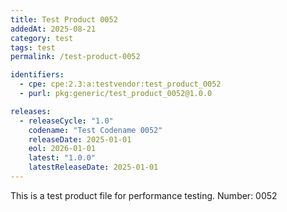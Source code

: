 ```yaml
---
title: Test Product 0052
addedAt: 2025-08-21
category: test
tags: test
permalink: /test-product-0052

identifiers:
  - cpe: cpe:2.3:a:testvendor:test_product_0052
  - purl: pkg:generic/test_product_0052@1.0.0

releases:
  - releaseCycle: "1.0"
    codename: "Test Codename 0052"
    releaseDate: 2025-01-01
    eol: 2026-01-01
    latest: "1.0.0"
    latestReleaseDate: 2025-01-01
---
```


This is a test product file for performance testing. Number: 0052
